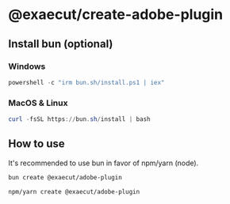 # @exaecut/create-adobe-plugin

## Install bun (optional)

### Windows

```powershell
powershell -c "irm bun.sh/install.ps1 | iex"
```

### MacOS & Linux

```powershell
curl -fsSL https://bun.sh/install | bash
```

## How to use

It's recommended to use bun in favor of npm/yarn (node).

```bash
bun create @exaecut/adobe-plugin
```

```bash
npm/yarn create @exaecut/adobe-plugin
```
